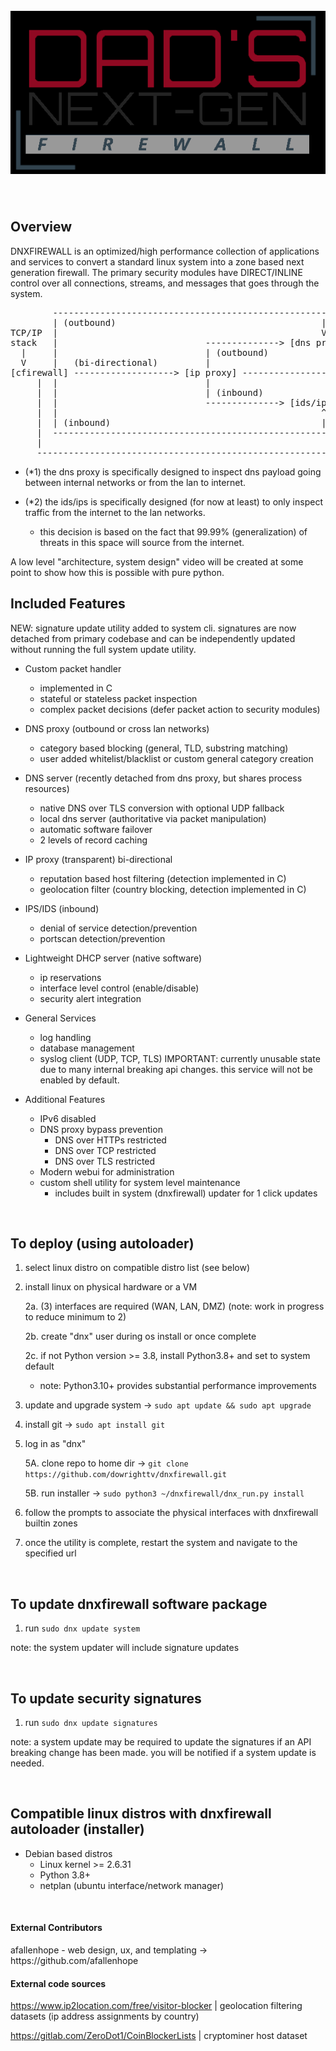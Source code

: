 <h1>
	<br>
	<img src="https://raw.githubusercontent.com/DOWRIGHTTV/dnxfirewall/dnxfirewall-dev/dnx_webui/static/assets/images/dads_logo_black.png" alt="dad's next-gen firewall">
	<br>
</h1>

<br>
<h2>Overview</h2>
<span>
  DNXFIREWALL is an optimized/high performance collection of applications and services to convert a standard linux system
  into a zone based next generation firewall. The primary security modules have DIRECT/INLINE control over all connections, streams, 
  and messages that goes through the system.

<pre>
        ----------------------------------------------------
        | (outbound)                                       |
TCP/IP  |                                                  V                      TCP/IP
stack   |                            --------------> [dns proxy (*1)] --------    stack
  |     |                            | (outbound)                            |     ^
  V     |   (bi-directional)         |                                       V     |
[cfirewall] -------------------> [ip proxy] ----------------------> ((*packet verdict*))
     |  |                            |                                     ^    ^            
     |  |                            | (inbound)                           |    |
     |  |                            --------------> [ids/ips (*2)] --------    |
     |  |                                                  ^                    |
     |  | (inbound)                                        |                    |
     |  ----------------------------------------------------                    |
     |                                                                          |
     ----------------------------------------------------------------------------
</pre>

- (*1) the dns proxy is specifically designed to inspect dns payload going between internal networks or from the lan to internet.

- (*2) the ids/ips is specifically designed (for now at least) to only inspect traffic from the internet to the lan networks. 
  - this decision is based on the fact that 99.99% (generalization) of threats in this space will source from the internet.

</span>
A low level "architecture, system design" video will be created at some point to show how this is possible with pure python.

<br>
<h2>Included Features</h2>

NEW: signature update utility added to system cli. signatures are now detached from primary codebase and can be
independently updated without running the full system update utility.

- Custom packet handler
  - implemented in C
  - stateful or stateless packet inspection
  - complex packet decisions (defer packet action to security modules)

- DNS proxy (outbound or cross lan networks)
   - category based blocking (general, TLD, substring matching)
   - user added whitelist/blacklist or custom general category creation

- DNS server (recently detached from dns proxy, but shares process resources)
  - native DNS over TLS conversion with optional UDP fallback
  - local dns server (authoritative via packet manipulation)
  - automatic software failover
  - 2 levels of record caching

- IP proxy (transparent) bi-directional
   - reputation based host filtering (detection implemented in C)
   - geolocation filter (country blocking, detection implemented in C)

- IPS/IDS (inbound)
   - denial of service detection/prevention
   - portscan detection/prevention

- Lightweight DHCP server (native software)
   - ip reservations
   - interface level control (enable/disable)
   - security alert integration

- General Services
   - log handling
   - database management
   - syslog client (UDP, TCP, TLS) IMPORTANT: currently unusable state due to many internal breaking api changes. this service will not be enabled by default.
    
- Additional Features
   - IPv6 disabled
   - DNS proxy bypass prevention
     - DNS over HTTPs restricted
     - DNS over TCP restricted
     - DNS over TLS restricted
   - Modern webui for administration
   - custom shell utility for system level maintenance
     - includes built in system (dnxfirewall) updater for 1 click updates

<br>
<h2>To deploy (using autoloader)</h2>

1. select linux distro on compatible distro list (see below)

2. install linux on physical hardware or a VM
	
	2a. (3) interfaces are required (WAN, LAN, DMZ) (note: work in progress to reduce minimum to 2)
	
	2b. create "dnx" user during os install or once complete
	
	2c. if not Python version >= 3.8, install Python3.8+ and set to system default 

    - note: Python3.10+ provides substantial performance improvements

3. update and upgrade system -> ```sudo apt update && sudo apt upgrade```

4. install git -> ```sudo apt install git```

5. log in as "dnx"
	
    5A. clone repo to home dir -> ```git clone https://github.com/dowrighttv/dnxfirewall.git```
        
    5B. run installer -> ```sudo python3 ~/dnxfirewall/dnx_run.py install```
	
7. follow the prompts to associate the physical interfaces with dnxfirewall builtin zones
	
8. once the utility is complete, restart the system and navigate to the specified url

<br>
<h2>To update dnxfirewall software package</h2>

1. run ```sudo dnx update system```

note: the system updater will include signature updates

<br>
<h2>To update security signatures</h2>

1. run ```sudo dnx update signatures```

note: a system update may be required to update the signatures if an API breaking change has been made. you will be
notified if a system update is needed.

<br>
<h2>Compatible linux distros with dnxfirewall autoloader (installer)</h2>

- Debian based distros
  - Linux kernel >= 2.6.31
  - Python 3.8+
  - netplan	(ubuntu interface/network manager)

<br>

<h4>External Contributors</h4>
afallenhope - web design, ux, and templating -> https://github.com/afallenhope

<h4>External code sources</h4>

https://www.ip2location.com/free/visitor-blocker | geolocation filtering datasets (ip address assignments by country)

https://gitlab.com/ZeroDot1/CoinBlockerLists | cryptominer host dataset
